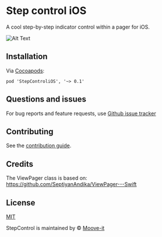 # Step control iOS

A cool step-by-step indicator control within a pager for iOS.

![Alt Text](https://github.com/moove-it/step-control-ios/blob/master/step-control-ios.gif)

Installation
--------

Via [Cocoapods](https://cocoapods.org/):

```
pod 'StepControliOS', '~> 0.1'
```

Questions and issues
--------

For bug reports and feature requests, use [Github issue tracker](https://github.com/moove-it/step-control-ios/issues)

Contributing
--------

See the [contribution guide](CONTRIBUTING.md).

Credits
--------

The ViewPager class is based on: https://github.com/SeptiyanAndika/ViewPager---Swift

License
--------

[MIT](https://github.com/moove-it/step-control-ios/blob/master/LICENSE)

StepControl is maintained by © [Moove-it](http://www.moove-it.com)

